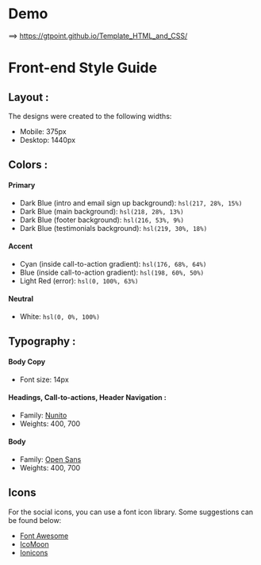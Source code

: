 
# Demo
==> https://gtpoint.github.io/Template_HTML_and_CSS/



# Front-end Style Guide

## Layout :

The designs were created to the following widths:

- Mobile: 375px
- Desktop: 1440px

## Colors :

#### Primary  

- Dark Blue (intro and email sign up background): `hsl(217, 28%, 15%)`
- Dark Blue (main background): `hsl(218, 28%, 13%)`
- Dark Blue (footer background): `hsl(216, 53%, 9%)`
- Dark Blue (testimonials background): `hsl(219, 30%, 18%)`

#### Accent

- Cyan (inside call-to-action gradient): `hsl(176, 68%, 64%)`
- Blue (inside call-to-action gradient): `hsl(198, 60%, 50%)`
- Light Red (error): `hsl(0, 100%, 63%)`

#### Neutral

- White: `hsl(0, 0%, 100%)`

## Typography :

#### Body Copy

- Font size: 14px

#### Headings, Call-to-actions, Header Navigation :

- Family: [Nunito](https://fonts.google.com/specimen/Nunito)
- Weights: 400, 700

#### Body

- Family: [Open Sans](https://fonts.google.com/specimen/Open+Sans)
- Weights: 400, 700

## Icons

For the social icons, you can use a font icon library. Some suggestions can be found below:

- [Font Awesome](https://fontawesome.com/)
- [IcoMoon](https://icomoon.io/)
- [Ionicons](https://ionicons.com/)
